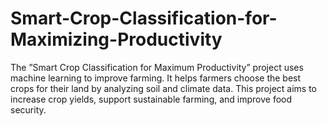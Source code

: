 # Smart-Crop-Classification-for-Maximizing-Productivity
The ”Smart Crop Classification for Maximum Productivity” project uses machine learning to improve farming. It helps farmers choose the best crops for their land by analyzing soil and climate data. This project aims to increase crop yields, support sustainable farming, and improve food security.
